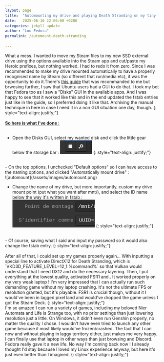 ```yaml
---
layout: page
title:  "Automounting my drive and playing Death Stranding on my tiny laptop"
date:   2025-06-16 22:06:00 +0200
categories: jekyll update
author: "Lou Fedora"
permalink: /automount-death-stranding

---
```


What a mess. I wanted to move my Steam files to my new SSD external drive using the options available into the Steam app and cut/paste my Heroic prefixes, but nothing worked. I had to redo it from zero. Since I was recommended to make my drive mounted automatically to have a properly recognised name by Steam (so different that run/media etc), it was the opportunity to do it.There's [this guide](https://smarttech101.com/how-to-mount-disks-and-create-fstab-entries-in-linux) that was recommanded to me but brwosing further, I saw that Ubuntu users had a GUI to do that. I took my bet that Fedora too as I saw a "Disks" GUI in the available apps. And I was happy to see that it worked like this and in the end updated the fstab entries just like in the guide, so I preferred doing it like that. Archiving the manual technique in here in case I need it in a non GUI situation one day, though.
{: style="text-align: justify;"}
<br/>
<br/>
**<u>So here is what I've done : </u>**
<br/>
<br/>
- Open the Disks GUI, select my wanted disk and click the little gear below the storage bar : ![mount-options](/assets/images/mount-options.png)
{: style="text-align: justify;"}
<br/>
- On the top options, I unchecked "Default options" so I can have access to the naming options, and clicked "Automatically mount drive" : 
<br/>![automount](/assets/images/automount.png)

- Change the name of my drive, but more importantly, custom my drive mount point (put what you want after mnt/), and select the ID name below the way it's written in fstab : 
<br/>![mount-names](/assets/images/mount-names.png)
{: style="text-align: justify;"}
<br/>
- Of course, saving what I said and input my password so it would also change the fstab entry.
{: style="text-align: justify;"}
<br/>
<br/>
After all of that, I could set up my games properly again... With inputting a special line to activate DirectX12 for Death Stranding, which is `VKD3D_FEATURE_LEVEL=12_1 %command%` so that Vulkan would understand that I need DX12 and do the necessary layering. Then, I put everything at the lowest quality, activated FSR1 and.. It worked properly on my very weak laptop ! I'm very impressed that I can actually run such demanding game without my laptop crashing. It's not the ultimate FPS or resolution granted, but it's playable. FSR1 is crucial though, without it I would've been in lagged pixel land and would've dropped the game unless I got the Steam Deck. 
{: style="text-align: justify;"}
<br/>
I'm so amazed I can run a variety of games, including my beloved Nier Automata and Life is Strange too, with no prior settings than just lowering resolution just a little. On Windows, it didn't even run Genshin properly, no matter the quality I chose. I wouldn't have even tried to launch any other game because it most likely would've frozen/crashed. The fact that I can now and without playing in laggy territory either, just makes me very happy. I can finally use that laptop in other ways than just browsing and Discord. Fedora really gave it a new life. No way I'm coming back now ! I already thought I'd stay because I loved my Linux experience anyway, but here it's just even better than I imagined.
{: style="text-align: justify;"}
